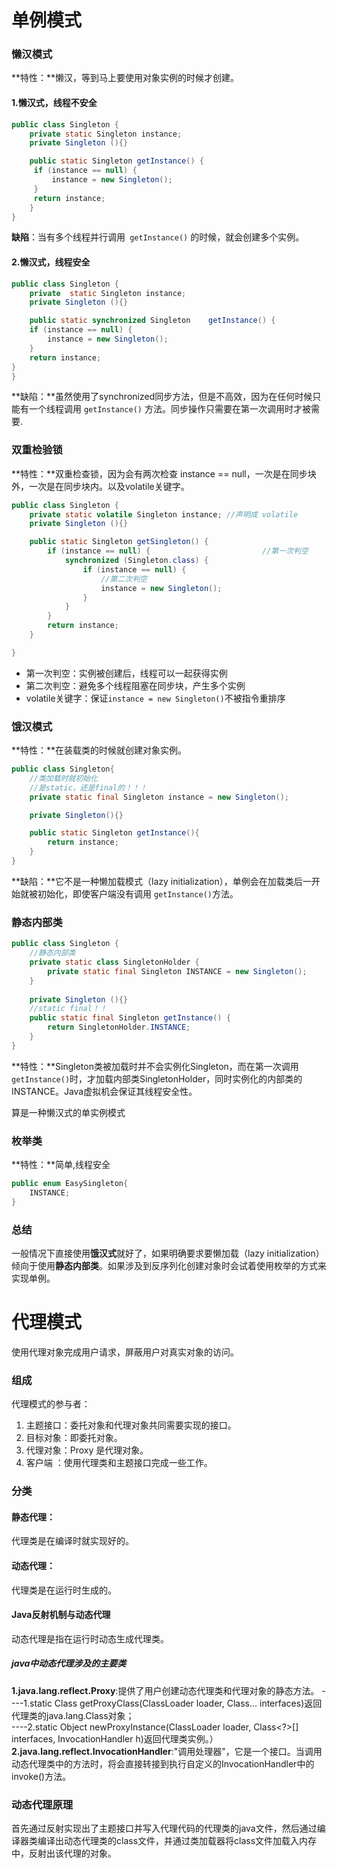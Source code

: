 # 单例模式

### 懒汉模式

**特性：**懒汉，等到马上要使用对象实例的时候才创建。

#### 1.懒汉式，线程不安全

~~~java
public class Singleton {
    private static Singleton instance;
    private Singleton (){}

    public static Singleton getInstance() {
     if (instance == null) {
         instance = new Singleton();
     }
     return instance;
    }
}
~~~

**缺陷**：当有多个线程并行调用` getInstance()` 的时候，就会创建多个实例。

#### 2.懒汉式，线程安全

~~~java
public class Singleton {
    private  static Singleton instance;
    private Singleton (){}

   	public static synchronized Singleton 	getInstance() {
    if (instance == null) {
        instance = new Singleton();
    }
    return instance;
}
}
~~~

**缺陷：**虽然使用了synchronized同步方法，但是不高效，因为在任何时候只能有一个线程调用 `getInstance()` 方法。同步操作只需要在第一次调用时才被需要.

### 双重检验锁

**特性：**双重检查锁，因为会有两次检查 instance == null，一次是在同步块外，一次是在同步块内。以及volatile关键字。

~~~java
public class Singleton {
    private static volatile Singleton instance; //声明成 volatile
    private Singleton (){}

    public static Singleton getSingleton() {
        if (instance == null) {                         //第一次判空
            synchronized (Singleton.class) {
                if (instance == null) { 
                    //第二次判空
                    instance = new Singleton();
                }
            }
        }
        return instance;
    }

}
~~~

* 第一次判空：实例被创建后，线程可以一起获得实例
* 第二次判空：避免多个线程阻塞在同步块，产生多个实例
* volatile关键字：保证`instance = new Singleton()`不被指令重排序

### 饿汉模式

**特性：**在装载类的时候就创建对象实例。

~~~java
public class Singleton{
    //类加载时就初始化
    //是static，还是final的！！！
    private static final Singleton instance = new Singleton();

    private Singleton(){}

    public static Singleton getInstance(){
        return instance;
    }
}
~~~

**缺陷：**它不是一种懒加载模式（lazy initialization），单例会在加载类后一开始就被初始化，即使客户端没有调用 `getInstance()`方法。

### 静态内部类

~~~java
public class Singleton {  
    //静态内部类
    private static class SingletonHolder { 
        private static final Singleton INSTANCE = new Singleton();  
    }  
    
    private Singleton (){}  
    //static final！！
    public static final Singleton getInstance() {  
        return SingletonHolder.INSTANCE; 
    }  
}
~~~

**特性：**Singleton类被加载时并不会实例化Singleton，而在第一次调用`getInstance()`时，才加载内部类SingletonHolder，同时实例化的内部类的INSTANCE。Java虚拟机会保证其线程安全性。

算是一种懒汉式的单实例模式

### 枚举类

**特性：**简单,线程安全

~~~java
public enum EasySingleton{
    INSTANCE;
}
~~~

### 总结

一般情况下直接使用**饿汉式**就好了，如果明确要求要懒加载（lazy initialization）倾向于使用**静态内部类**。如果涉及到反序列化创建对象时会试着使用枚举的方式来实现单例。

# 代理模式

使用代理对象完成用户请求，屏蔽用户对真实对象的访问。

### 组成

代理模式的参与者：

1. 主题接口：委托对象和代理对象共同需要实现的接口。
2. 目标对象：即委托对象。
3. 代理对象：Proxy 是代理对象。
4. 客户端 ：使用代理类和主题接口完成一些工作。

### 分类

#### 静态代理：

代理类是在编译时就实现好的。

#### 动态代理：

代理类是在运行时生成的。

#### Java反射机制与动态代理

动态代理是指在运行时动态生成代理类。

##### java中动态代理涉及的主要类

**1.java.lang.reflect.Proxy**:提供了用户创建动态代理类和代理对象的静态方法。
----1.static Class<?> getProxyClass(ClassLoader loader, Class<?>... interfaces)返回代理类的java.lang.Class对象；  
----2.static Object newProxyInstance(ClassLoader loader, Class<?>[] interfaces, InvocationHandler h)返回代理类实例。）
**2.java.lang.reflect.InvocationHandler**:"调用处理器"，它是一个接口。当调用动态代理类中的方法时，将会直接转接到执行自定义的InvocationHandler中的invoke()方法。

### 动态代理原理

首先通过反射实现出了主题接口并写入代理代码的代理类的java文件，然后通过编译器类编译出动态代理类的class文件，并通过类加载器将class文件加载入内存中，反射出该代理的对象。
